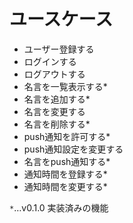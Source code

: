 # ユースケース

- ユーザー登録する
- ログインする
- ログアウトする
- 名言を一覧表示する*
- 名言を追加する*
- 名言を変更する
- 名言を削除する*
- push通知を許可する*
- push通知設定を変更する
- 名言をpush通知する*
- 通知時間を登録する*
- 通知時間を変更する*

`*`…v0.1.0 実装済みの機能
